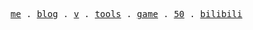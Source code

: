 <p align="left">
  <samp>
    <a href="https://aiwan.run">me</a> .
    <a href="https://blog.aiwan.run">blog</a> .
    <a href="https://v.aiwan.run">v</a> .
    <a href="https://tools.aiwan.run">tools</a> .
    <a href="https://game.aiwan.run">game</a> .
    <a href="https://50.aiwan.run/">50</a> .
    <a href="https://space.bilibili.com/174865648">bilibili</a>
  </samp>
</p>
